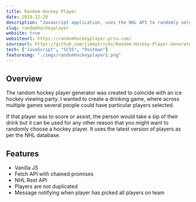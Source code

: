 ```yaml
---
title: Random Hockey Player
date: 2018-12-28
description: "Javascript application, uses the NHL API to randomly selects players from a team"
slug: randomhockeyplayer
website: true
websiteurl: https://randomhockeyplayer.przu.com/
sourceurl: https://github.com/jimmytricks/Random-Hockey-Player-Generator/
tech: ["JavaScript", "SCSS", "Postman"]
featureimg: "./imgs/randomhockeyplayer1.png"
---
```


## Overview

The random hockey player generator was created to coincide with an ice hockey viewing party. I wanted to create a drinking game, where across multiple games several people could have particular players selected.

If that player was to score or assist, the person would take a sip of their drink but it can be used for any other reason that you might want to randomly choose a hockey player. It uses the latest version of players as per the NHL database.

## Features

* Vanilla JS
* Fetch API with chained promises
* NHL Rest API
* Players are not duplicated
* Message notifying when player has picked all players on team